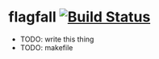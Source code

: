 # flagfall [![Build Status](https://travis-ci.org/smaslennikov/flagfall.svg?branch=master)](https://travis-ci.org/smaslennikov/flagfall)

* TODO: write this thing
* TODO: makefile
